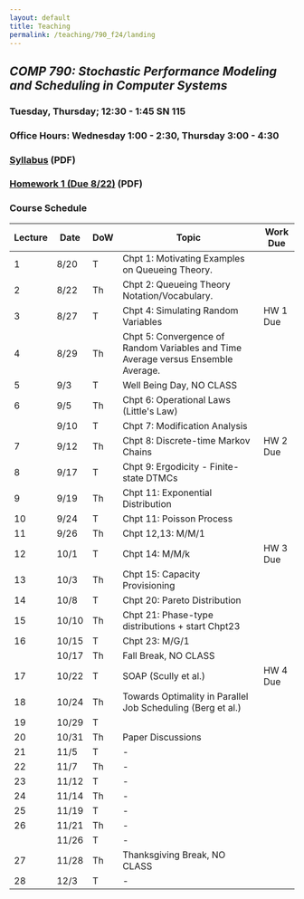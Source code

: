 ```yaml
---
layout: default 
title: Teaching 
permalink: /teaching/790_f24/landing
---
```

## ***COMP 790: Stochastic Performance Modeling and Scheduling in Computer Systems***

### Tuesday, Thursday; 12:30 - 1:45 SN 115

### Office Hours: Wednesday 1:00 - 2:30, Thursday 3:00 - 4:30

### [Syllabus](./syllabus_w_policies.pdf) (PDF)

### [Homework 1 (Due 8/22)](./hw1.pdf) (PDF)

<!-- ### [Homework 2 (Due 9/12)](./hw2.pdf) (PDF)

### [Homework 3 (Due 9/28)](./hw3.pdf) (PDF)

### [Homework 4 (Due 10/19)](./hw4.pdf) (PDF)a
-->



### Course Schedule
<!--
| Lecture | Date  | DoW | Topic                                                                             | Work Due |
|---------|-------|-----|-----------------------------------------------------------------------------------|----------|
|       1 |  8/15 | M   | Chpt 1: Motivating Examples on Queueing Theory.                                   |          |
|       2 |  8/17 | W   | Chpt 2: Queueing Theory Notation/Vocabulary.                                      |          |
|       3 |  8/22 | M   | Chpt 4: Simulating Random Variables                                               | HW 1 Due |
|       4 |  8/24 | W   | Chpt 5: Convergence of Random Variables and Time Average versus Ensemble Average. |          |
|       5 |  8/29 | M   | Chpt 6: Operational Laws (Little's Law)                                           |          |
|       6 |  8/31 | W   | Chpt 7: Modification Analysis                                                     |          |
|         |   9/5 | M   | ***LABOR DAY, NO CLASS***                                                         |          |
|       7 |   9/7 | W   | Chpt 8: Discrete-time Markov Chains                                               |          |
|       8 |  9/12 | M   | Chpt 9: Ergodicity - Finite-state DTMCs                                           | HW 2 Due |
|       9 |  9/14 | W   | Chpt 11: Exponential Distribution                                                 |          |
|      10 |  9/19 | M   | Chpt 11: Poisson Process                                                          |          |
|      11 |  9/21 | W   | Chpt 12,13: M/M/1                                                                 |          |
|         |  9/26 | M   | ***NO CLASS***                                                                          |          |
|      12 |  9/28 | W   | Chpt 14: M/M/k                                                                    | HW 3 Due |
|      13 |  10/3 | M   | Chpt 15: Capacity Provisioning                                                    |          |
|      14 |  10/5 | W   | Chpt 20: Pareto Distribution                                                      |          |
|      15 | 10/10 | M   | Chpt 21: Phase-type distributions + start Chpt23                                  |          |
|         | 10/12 | M   | ***NO CLASS***                                                                          |          |
|      16 | 10/17 | W   | Chpt 23: M/G/1                                                                    |          |
|      17 | 10/19 | M   | SOAP (Scully et al.)                                                              | HW 4 Due |
|      18 | 10/24 | W   | Towards Optimality in Parallel Job Scheduling (Berg et al.)                       |          |
|      19 | 10/26 | M   | Paper Discussions                                                                 |          |
|      20 | 10/31 | W   | -                                                                                 |          |
|      21 |  11/2 | M   | -                                                                                 |          |
|      22 |  11/7 | W   | -                                                                                 |          |
|      23 |  11/9 | M   | -                                                                                 |          |
|      24 | 11/14 | M   | -                                                                                 |          |
|      25 | 11/16 | W   | -                                                                                 |          |
|      26 | 11/21 | M   | -                                                                                 |          |
|         | 11/23 | W   | ***THANKSGIVING, NO CLASS***                                                            |          |
|      27 | 11/28 | M   | -                                                                                 |          |
|      28 | 11/30 | W   | -                                                                                 |          |
-->

| Lecture | Date  | DoW | Topic                                                                             | Work Due |
|---------|-------|-----|-----------------------------------------------------------------------------------|----------|
|       1 |  8/20 | T   | Chpt 1: Motivating Examples on Queueing Theory.                                   |          |
|       2 |  8/22 | Th  | Chpt 2: Queueing Theory Notation/Vocabulary.                                      |          |
|       3 |  8/27 | T   | Chpt 4: Simulating Random Variables                                               | HW 1 Due |
|       4 |  8/29 | Th  | Chpt 5: Convergence of Random Variables and Time Average versus Ensemble Average. |          |
|       5 |   9/3 | T   | Well Being Day, NO CLASS                                                          |          |
|       6 |   9/5 | Th  | Chpt 6: Operational Laws (Little's Law)                                           |          |
|         |  9/10 | T   | Chpt 7: Modification Analysis                                                     |          |
|       7 |  9/12 | Th  | Chpt 8: Discrete-time Markov Chains                                               | HW 2 Due |
|       8 |  9/17 | T   | Chpt 9: Ergodicity - Finite-state DTMCs                                           |          |
|       9 |  9/19 | Th  | Chpt 11: Exponential Distribution                                                 |          |
|      10 |  9/24 | T   | Chpt 11: Poisson Process                                                          |          |
|      11 |  9/26 | Th  | Chpt 12,13: M/M/1                                                                 |          |
|      12 |  10/1 | T   | Chpt 14: M/M/k                                                                    | HW 3 Due |
|      13 |  10/3 | Th  | Chpt 15: Capacity Provisioning                                                    |          |
|      14 |  10/8 | T   | Chpt 20: Pareto Distribution                                                      |          |
|      15 | 10/10 | Th  | Chpt 21: Phase-type distributions + start Chpt23                                  |          |
|      16 | 10/15 | T   | Chpt 23: M/G/1                                                                    |          |
|         | 10/17 | Th  | Fall Break, NO CLASS                                                              |          |
|      17 | 10/22 | T   | SOAP (Scully et al.)                                                              | HW 4 Due |
|      18 | 10/24 | Th  | Towards Optimality in Parallel Job Scheduling (Berg et al.)                       |          |
|      19 | 10/29 | T   |                                                                                   |          |
|      20 | 10/31 | Th  | Paper Discussions                                                                 |          |
|      21 |  11/5 | T   | -                                                                                 |          |
|      22 |  11/7 | Th  | -                                                                                 |          |
|      23 | 11/12 | T   | -                                                                                 |          |
|      24 | 11/14 | Th  | -                                                                                 |          |
|      25 | 11/19 | T   | -                                                                                 |          |
|      26 | 11/21 | Th  | -                                                                                 |          |
|         | 11/26 | T   | -                                                                                 |          |
|      27 | 11/28 | Th  | Thanksgiving Break, NO CLASS                                                      |          |
|      28 |  12/3 | T   | -                                                                                 |          |

